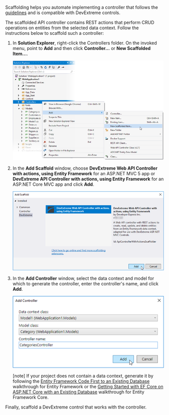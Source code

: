 Scaffolding helps you automate implementing a controller that follows the [guidelines](/concepts/35%20ASP.NET%20MVC%20Controls/30%20Data%20Binding/07%20ASP.NET%20MVC%20and%20Web%20API%20Controllers/00%20ASP.NET%20MVC%20and%20Web%20API%20Controllers.md '/Documentation/Guide/ASP.NET_MVC_Controls/Data_Binding/#ASPNET_MVC_and_Web_API_Controllers') and is compatible with DevExtreme controls.

The scaffolded API controller contains REST actions that perform CRUD operations on entities from the selected data context. Follow the instructions below to scaffold such a controller:

1. In **Solution Explorer**, right-click the Controllers folder. On the invoked menu, point to **Add** and then click **Controller...** or **New Scaffolded Item...**.

    ![DevExtreme ASP.NET MVC Controls - Add New Scaffolded Item in Context Menu](/images/Common/MvcWrappers/scaffolding_new-item.png)

2. In the **Add Scaffold** window, choose **DevExtreme Web API Controller with actions, using Entity Framework** for an ASP.NET MVC 5 app or **DevExtreme API Controller with actions, using Entity Framework** for an ASP.NET Core MVC app and click **Add**.

    ![DevExtreme ASP.NET MVC Controls - Add Scaffold Window](/images/Common/MvcWrappers/scaffolding_add-scaffold-window.png)

3. In the **Add Controller** window, select the data context and model for which to generate the controller, enter the controller's name, and click **Add**.

    ![DevExtreme ASP.NET MVC Controls - Add Controller Window](/images/Common/MvcWrappers/scaffolding_add-controller-window.png)

    [note] If your project does not contain a data context, generate it by following the [Entity Framework Code First to an Existing Database](https://msdn.microsoft.com/library/jj200620(v=vs.113).aspx) walkthrough for Entity Framework or the [Getting Started with EF Core on ASP.NET Core with an Existing Database](https://docs.microsoft.com/ef/core/get-started/aspnetcore/existing-db) walkthrough for Entity Framework Core.

Finally, scaffold a DevExtreme control that works with the controller.
